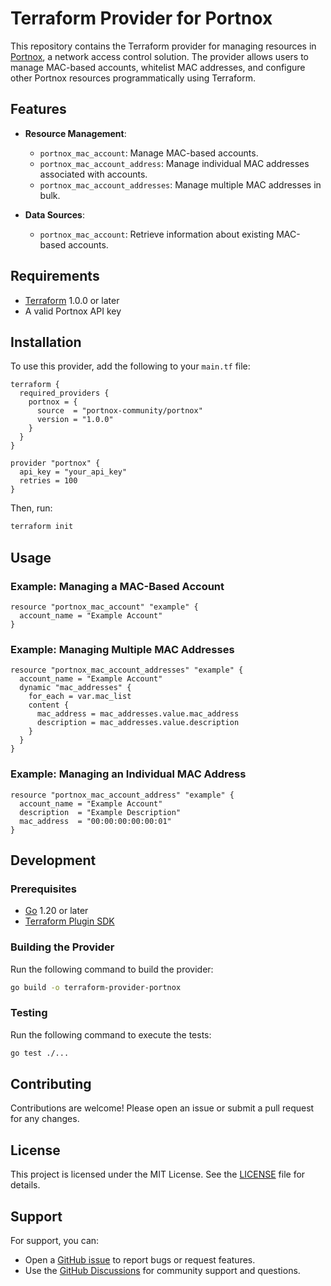 # Terraform Provider for Portnox

This repository contains the Terraform provider for managing resources in [Portnox](https://www.portnox.com/), a network access control solution. The provider allows users to manage MAC-based accounts, whitelist MAC addresses, and configure other Portnox resources programmatically using Terraform.

## Features

- **Resource Management**:
  - `portnox_mac_account`: Manage MAC-based accounts.
  - `portnox_mac_account_address`: Manage individual MAC addresses associated with accounts.
  - `portnox_mac_account_addresses`: Manage multiple MAC addresses in bulk.

- **Data Sources**:
  - `portnox_mac_account`: Retrieve information about existing MAC-based accounts.

## Requirements

- [Terraform](https://www.terraform.io/downloads.html) 1.0.0 or later
- A valid Portnox API key

## Installation

To use this provider, add the following to your `main.tf` file:

```hcl
terraform {
  required_providers {
    portnox = {
      source  = "portnox-community/portnox"
      version = "1.0.0"
    }
  }
}

provider "portnox" {
  api_key = "your_api_key"
  retries = 100
}
```

Then, run:

```bash
terraform init
```

## Usage

### Example: Managing a MAC-Based Account

```hcl
resource "portnox_mac_account" "example" {
  account_name = "Example Account"
}
```

### Example: Managing Multiple MAC Addresses

```hcl
resource "portnox_mac_account_addresses" "example" {
  account_name = "Example Account"
  dynamic "mac_addresses" {
    for_each = var.mac_list
    content {
      mac_address = mac_addresses.value.mac_address
      description = mac_addresses.value.description
    }
  }
}
```

### Example: Managing an Individual MAC Address

```hcl
resource "portnox_mac_account_address" "example" {
  account_name = "Example Account"
  description  = "Example Description"
  mac_address  = "00:00:00:00:00:01"
}
```

## Development

### Prerequisites

- [Go](https://golang.org/doc/install) 1.20 or later
- [Terraform Plugin SDK](https://github.com/hashicorp/terraform-plugin-sdk)

### Building the Provider

Run the following command to build the provider:

```bash
go build -o terraform-provider-portnox
```

### Testing

Run the following command to execute the tests:

```bash
go test ./...
```

## Contributing

Contributions are welcome! Please open an issue or submit a pull request for any changes.

## License

This project is licensed under the MIT License. See the [LICENSE](LICENSE) file for details.

## Support

For support, you can:

- Open a [GitHub issue](https://github.com/portnox-community/terraform-provider-portnox/issues) to report bugs or request features.
- Use the [GitHub Discussions](https://github.com/portnox-community/terraform-provider-portnox/discussions) for community support and questions.
